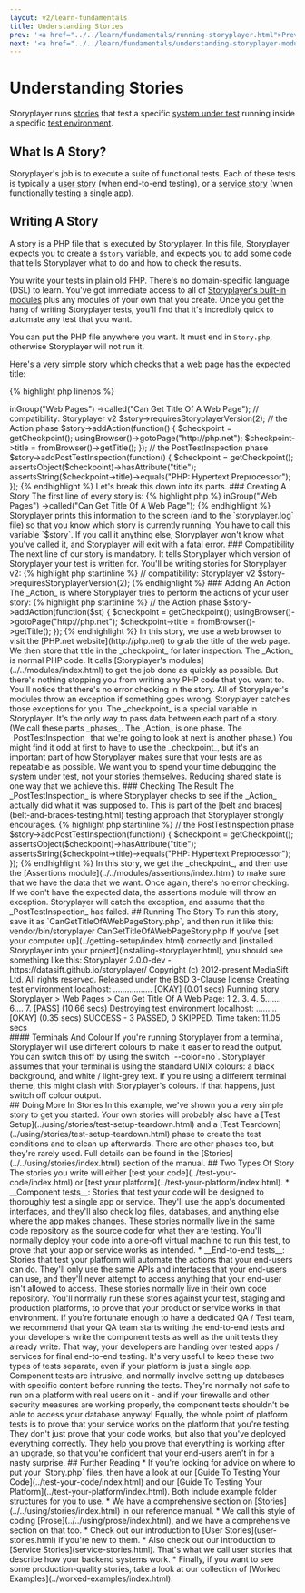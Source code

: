 ```yaml
---
layout: v2/learn-fundamentals
title: Understanding Stories
prev: '<a href="../../learn/fundamentals/running-storyplayer.html">Prev: Running Storyplayer</a>'
next: '<a href="../../learn/fundamentals/understanding-storyplayer-modules.html">Next: Understanding Storyplayer Modules</a>'
---
```


# Understanding Stories

Storyplayer runs [stories](understanding-stories.html) that test a specific [system under test](understanding-system-under-test.html) running inside a specific [test environment](understanding-test-environments.html).

## What Is A Story?

Storyplayer's job is to execute a suite of functional tests.  Each of these tests is typically a [user story](user-stories.html) (when end-to-end testing), or a [service story](service-stories.html) (when functionally testing a single app).

## Writing A Story

A story is a PHP file that is executed by Storyplayer.  In this file, Storyplayer expects you to create a `$story` variable, and expects you to add some code that tells Storyplayer what to do and how to check the results.

You write your tests in plain old PHP. There's no domain-specific language (DSL) to learn. You've got immediate access to all of [Storyplayer's built-in modules](../../modules/index.html) plus any modules of your own that you create. Once you get the hang of writing Storyplayer tests, you'll find that it's incredibly quick to automate any test that you want.

You can put the PHP file anywhere you want.  It must end in `Story.php`, otherwise Storyplayer will not run it.

Here's a very simple story which checks that a web page has the expected title:

{% highlight php linenos %}
<?php

// create a new story
$story = newStoryFor("Storyplayer")
      ->inGroup("Web Pages")
      ->called("Can Get Title Of A Web Page");

// compatibility: Storyplayer v2
$story->requiresStoryplayerVersion(2);

// the Action phase
$story->addAction(function() {
    $checkpoint = getCheckpoint();

    usingBrowser()->gotoPage("http://php.net");
    $checkpoint->title = fromBrowser()->getTitle();
});

// the PostTestInspection phase
$story->addPostTestInspection(function() {
    $checkpoint = getCheckpoint();

    assertsObject($checkpoint)->hasAttribute("title");
    assertsString($checkpoint->title)->equals("PHP: Hypertext Preprocessor");
});
{% endhighlight %}

Let's break this down into its parts.

### Creating A Story

The first line of every story is:

{% highlight php %}
<?php
{% endhighlight %}

This is a marker to tell PHP that the file contains PHP code.  If you forget to add this, PHP will print your file on the screen, and then Storyplayer will exit with a fatal error.

The first part of the story creates a PHP variable called `$story`:

{% highlight php startinline %}
// create a new story
$story = newStoryFor("Storyplayer")
      ->inGroup("Web Pages")
      ->called("Can Get Title Of A Web Page");
{% endhighlight %}

Storyplayer prints this information to the screen (and to the `storyplayer.log` file) so that you know which story is currently running.

You have to call this variable `$story`. If you call it anything else, Storyplayer won't know what you've called it, and Storyplayer will exit with a fatal error.

### Compatibility

The next line of our story is mandatory. It tells Storyplayer which version of Storyplayer your test is written for.  You'll be writing stories for Storyplayer v2:

{% highlight php startinline %}
// compatibility: Storyplayer v2
$story->requiresStoryplayerVersion(2);
{% endhighlight %}

### Adding An Action

The _Action_ is where Storyplayer tries to perform the actions of your user story:

{% highlight php startinline %}
// the Action phase
$story->addAction(function($st) {
    $checkpoint = getCheckpoint();

    usingBrowser()->gotoPage("http://php.net");
    $checkpoint->title = fromBrowser()->getTitle();
});
{% endhighlight %}

In this story, we use a web browser to visit the [PHP.net website](http://php.net) to grab the title of the web page. We then store that title in the _checkpoint_ for later inspection.

The _Action_ is normal PHP code. It calls [Storyplayer's modules](../../modules/index.html) to get the job done as quickly as possible. But there's nothing stopping you from writing any PHP code that you want to.

You'll notice that there's no error checking in the story. All of Storyplayer's modules throw an exception if something goes wrong. Storyplayer catches those exceptions for you.

The _checkpoint_ is a special variable in Storyplayer. It's the only way to pass data between each part of a story. (We call these parts _phases_. The _Action_ is one phase. The _PostTestInspection_ that we're going to look at next is another phase.)

You might find it odd at first to have to use the _checkpoint_, but it's an important part of how Storyplayer makes sure that your tests are as repeatable as possible.  We want you to spend your time debugging the system under test, not your stories themselves. Reducing shared state is one way that we achieve this.

### Checking The Result

The _PostTestInspection_ is where Storyplayer checks to see if the _Action_ actually did what it was supposed to. This is part of the [belt and braces](belt-and-braces-testing.html) testing approach that Storyplayer strongly encourages.

{% highlight php startinline %}
// the PostTestInspection phase
$story->addPostTestInspection(function() {
    $checkpoint = getCheckpoint();

    assertsObject($checkpoint)->hasAttribute("title");
    assertsString($checkpoint->title)->equals("PHP: Hypertext Preprocessor");
});
{% endhighlight %}

In this story, we get the _checkpoint_, and then use the [Assertions module](../../modules/assertions/index.html) to make sure that we have the data that we want.

Once again, there's no error checking. If we don't have the expected data, the assertions module will throw an exception. Storyplayer will catch the exception, and assume that the _PostTestInspection_ has failed.

## Running The Story

To run this story, save it as `CanGetTitleOfAWebPageStory.php`, and then run it like this:

    vendor/bin/storyplayer CanGetTitleOfAWebPageStory.php

If you've [set your computer up](../getting-setup/index.html) correctly and [installed Storyplayer into your project](installing-storyplayer.html), you should see something like this:

    Storyplayer 2.0.0-dev - https://datasift.github.io/storyplayer/
    Copyright (c) 2012-present MediaSift Ltd. All rights reserved.
    Released under the BSD 3-Clause license

    Creating test environment localhost: ................. [OKAY] (0.01 secs)
    Running story Storyplayer > Web Pages > Can Get Title Of A Web Page: 1 2. 3. 4. 5....... 6.... 7.  [PASS] (10.66 secs)
    Destroying test environment localhost: ......... [OKAY] (0.35 secs)

    SUCCESS - 3 PASSED, 0 SKIPPED. Time taken: 11.05 secs

<div class="callout info" markdown="1">
#### Terminals And Colour

If you're running Storyplayer from a terminal, Storyplayer will use different colours to make it easier to read the output. You can switch this off by using the switch `--color=no`.

Storyplayer assumes that your terminal is using the standard UNIX colours: a black background, and white / light-grey text. If you're using a different terminal theme, this might clash with Storyplayer's colours. If that happens, just switch off colour output.
</div>

## Doing More In Stories

In this example, we've shown you a very simple story to get you started. Your own stories will probably also have a [Test Setup](../using/stories/test-setup-teardown.html) and a [Test Teardown](../using/stories/test-setup-teardown.html) phase to create the test conditions and to clean up afterwards.

There are other phases too, but they're rarely used. Full details can be found in the [Stories](../../using/stories/index.html) section of the manual.

## Two Types Of Story

The stories you write will either [test your code](../test-your-code/index.html) or [test your platform](../test-your-platform/index.html).

* __Component tests__: Stories that test your code will be designed to thoroughly test a single app or service. They'll use the app's documented interfaces, and they'll also check log files, databases, and anything else where the app makes changes. These stories normally live in the same code repository as the source code for what they are testing. You'll normally deploy your code into a one-off virtual machine to run this test, to prove that your app or service works as intended.
* __End-to-end tests__: Stories that test your platform will automate the actions that your end-users can do. They'll only use the same APIs and interfaces that your end-users can use, and they'll never attempt to access anything that your end-user isn't allowed to access. These stories normally live in their own code repository. You'll normally run these stories against your test, staging and production platforms, to prove that your product or service works in that environment.

If you're fortunate enough to have a dedicated QA / Test team, we recommend that your QA team starts writing the end-to-end tests and your developers write the component tests as well as the unit tests they already write. That way, your developers are handing over tested apps / services for final end-to-end testing.

It's very useful to keep these two types of tests separate, even if your platform is just a single app. Component tests are intrusive, and normally involve setting up databases with specific content before running the tests. They're normally not safe to run on a platform with real users on it - and if your firewalls and other security measures are working properly, the component tests shouldn't be able to access your database anyway!

Equally, the whole point of platform tests is to prove that your service works on the platform that you're testing. They don't just prove that your code works, but also that you've deployed everything correctly. They help you prove that everything is working after an upgrade, so that you're confident that your end-users aren't in for a nasty surprise.

## Further Reading

* If you're looking for advice on where to put your `Story.php` files, then have a look at our [Guide To Testing Your Code](../test-your-code/index.html) and our [Guide To Testing Your Platform](../test-your-platform/index.html). Both include example folder structures for you to use.
* We have a comprehensive section on [Stories](../../using/stories/index.html) in our reference manual.
* We call this style of coding [Prose](../../using/prose/index.html), and we have a comprehensive section on that too.
* Check out our introduction to [User Stories](user-stories.html) if you're new to them.
* Also check out our introduction to [Service Stories](service-stories.html). That's what we call user stories that describe how your backend systems work.
* Finally, if you want to see some production-quality stories, take a look at our collection of [Worked Examples](../worked-examples/index.html).
